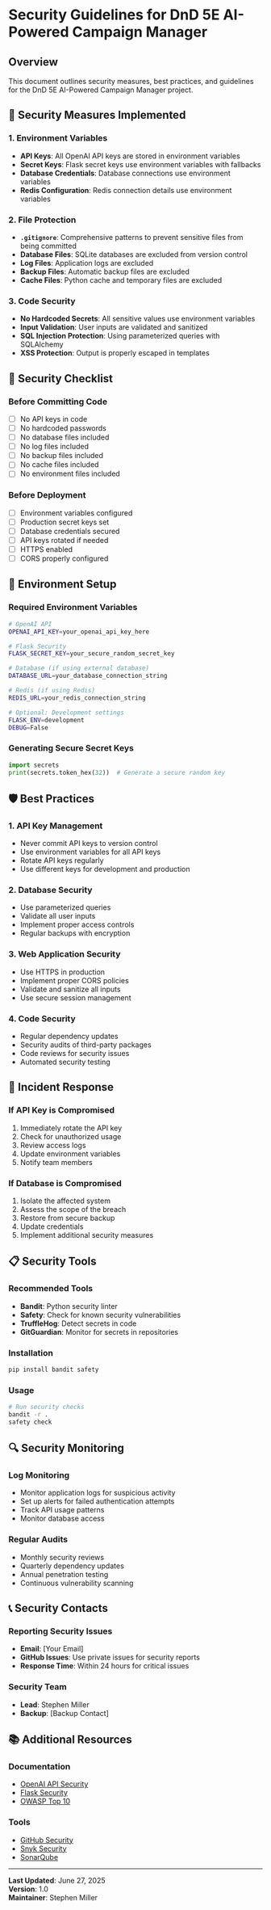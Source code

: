 # Security Guidelines for DnD 5E AI-Powered Campaign Manager

## Overview
This document outlines security measures, best practices, and guidelines for the DnD 5E AI-Powered Campaign Manager project.

## 🔐 Security Measures Implemented

### 1. Environment Variables
- **API Keys**: All OpenAI API keys are stored in environment variables
- **Secret Keys**: Flask secret keys use environment variables with fallbacks
- **Database Credentials**: Database connections use environment variables
- **Redis Configuration**: Redis connection details use environment variables

### 2. File Protection
- **`.gitignore`**: Comprehensive patterns to prevent sensitive files from being committed
- **Database Files**: SQLite databases are excluded from version control
- **Log Files**: Application logs are excluded
- **Backup Files**: Automatic backup files are excluded
- **Cache Files**: Python cache and temporary files are excluded

### 3. Code Security
- **No Hardcoded Secrets**: All sensitive values use environment variables
- **Input Validation**: User inputs are validated and sanitized
- **SQL Injection Protection**: Using parameterized queries with SQLAlchemy
- **XSS Protection**: Output is properly escaped in templates

## 🚨 Security Checklist

### Before Committing Code
- [ ] No API keys in code
- [ ] No hardcoded passwords
- [ ] No database files included
- [ ] No log files included
- [ ] No backup files included
- [ ] No cache files included
- [ ] No environment files included

### Before Deployment
- [ ] Environment variables configured
- [ ] Production secret keys set
- [ ] Database credentials secured
- [ ] API keys rotated if needed
- [ ] HTTPS enabled
- [ ] CORS properly configured

## 🔧 Environment Setup

### Required Environment Variables
```bash
# OpenAI API
OPENAI_API_KEY=your_openai_api_key_here

# Flask Security
FLASK_SECRET_KEY=your_secure_random_secret_key

# Database (if using external database)
DATABASE_URL=your_database_connection_string

# Redis (if using Redis)
REDIS_URL=your_redis_connection_string

# Optional: Development settings
FLASK_ENV=development
DEBUG=False
```

### Generating Secure Secret Keys
```python
import secrets
print(secrets.token_hex(32))  # Generate a secure random key
```

## 🛡️ Best Practices

### 1. API Key Management
- Never commit API keys to version control
- Use environment variables for all API keys
- Rotate API keys regularly
- Use different keys for development and production

### 2. Database Security
- Use parameterized queries
- Validate all user inputs
- Implement proper access controls
- Regular backups with encryption

### 3. Web Application Security
- Use HTTPS in production
- Implement proper CORS policies
- Validate and sanitize all inputs
- Use secure session management

### 4. Code Security
- Regular dependency updates
- Security audits of third-party packages
- Code reviews for security issues
- Automated security testing

## 🚨 Incident Response

### If API Key is Compromised
1. Immediately rotate the API key
2. Check for unauthorized usage
3. Review access logs
4. Update environment variables
5. Notify team members

### If Database is Compromised
1. Isolate the affected system
2. Assess the scope of the breach
3. Restore from secure backup
4. Update credentials
5. Implement additional security measures

## 📋 Security Tools

### Recommended Tools
- **Bandit**: Python security linter
- **Safety**: Check for known security vulnerabilities
- **TruffleHog**: Detect secrets in code
- **GitGuardian**: Monitor for secrets in repositories

### Installation
```bash
pip install bandit safety
```

### Usage
```bash
# Run security checks
bandit -r .
safety check
```

## 🔍 Security Monitoring

### Log Monitoring
- Monitor application logs for suspicious activity
- Set up alerts for failed authentication attempts
- Track API usage patterns
- Monitor database access

### Regular Audits
- Monthly security reviews
- Quarterly dependency updates
- Annual penetration testing
- Continuous vulnerability scanning

## 📞 Security Contacts

### Reporting Security Issues
- **Email**: [Your Email]
- **GitHub Issues**: Use private issues for security reports
- **Response Time**: Within 24 hours for critical issues

### Security Team
- **Lead**: Stephen Miller
- **Backup**: [Backup Contact]

## 📚 Additional Resources

### Documentation
- [OpenAI API Security](https://platform.openai.com/docs/guides/safety-best-practices)
- [Flask Security](https://flask-security.readthedocs.io/)
- [OWASP Top 10](https://owasp.org/www-project-top-ten/)

### Tools
- [GitHub Security](https://github.com/features/security)
- [Snyk Security](https://snyk.io/)
- [SonarQube](https://www.sonarqube.org/)

---

**Last Updated**: June 27, 2025  
**Version**: 1.0  
**Maintainer**: Stephen Miller 